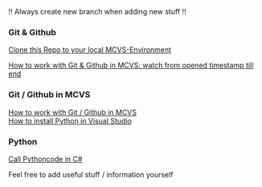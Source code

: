!! Always create new branch when adding new stuff !!

### Git & Github

[Clone this Repo to your local MCVS-Environment](https://www.youtube.com/watch?t=458&v=BWqpTpo1kfw&feature=youtu.be)

[How to work with Git & Github in MCVS: watch from opened timestamp till end](https://www.youtube.com/watch?t=458&v=BWqpTpo1kfw&feature=youtu.be)

### Git / Github in MCVS
[How to work with Git / Github in MCVS](https://www.youtube.com/watch?v=BWqpTpo1kfw) <br />
[How to install Python in Visual Studio](https://www.youtube.com/watch?v=oUwz2mc4BFA)

### Python
[Call Pythoncode in C#](https://www.youtube.com/watch?v=1sOTTXlIhZo)

Feel free to add useful stuff / information yourself

